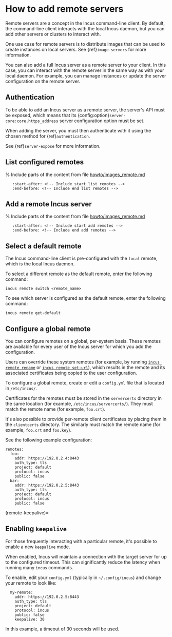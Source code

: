 # How to add remote servers

Remote servers are a concept in the Incus command-line client.
By default, the command-line client interacts with the local Incus daemon, but you can add other servers or clusters to interact with.

One use case for remote servers is to distribute images that can be used to create instances on local servers.
See {ref}`image-servers` for more information.

You can also add a full Incus server as a remote server to your client.
In this case, you can interact with the remote server in the same way as with your local daemon.
For example, you can manage instances or update the server configuration on the remote server.

## Authentication

To be able to add an Incus server as a remote server, the server's API must be exposed, which means that its {config:option}`server-core:core.https_address` server configuration option must be set.

When adding the server, you must then authenticate with it using the chosen method for {ref}`authentication`.

See {ref}`server-expose` for more information.

## List configured remotes

% Include parts of the content from file [howto/images_remote.md](howto/images_remote.md)
```{include} howto/images_remote.md
   :start-after: <!-- Include start list remotes -->
   :end-before: <!-- Include end list remotes -->
```

## Add a remote Incus server

% Include parts of the content from file [howto/images_remote.md](howto/images_remote.md)
```{include} howto/images_remote.md
   :start-after: <!-- Include start add remotes -->
   :end-before: <!-- Include end add remotes -->
```

## Select a default remote

The Incus command-line client is pre-configured with the `local` remote, which is the local Incus daemon.

To select a different remote as the default remote, enter the following command:

    incus remote switch <remote_name>

To see which server is configured as the default remote, enter the following command:

    incus remote get-default

## Configure a global remote

You can configure remotes on a global, per-system basis.
These remotes are available for every user of the Incus server for which you add the configuration.

Users can override these system remotes (for example, by running [`incus remote rename`](incus_remote_rename.md) or [`incus remote set-url`](incus_remote_set-url.md)), which results in the remote and its associated certificates being copied to the user configuration.

To configure a global remote, create or edit a `config.yml` file that is located in `/etc/incus/`.

Certificates for the remotes must be stored in the `servercerts` directory in the same location (for example, `/etc/incus/servercerts/`).
They must match the remote name (for example, `foo.crt`).

It's also possible to provide per-remote client certificates by placing them in the `clientcerts` directory.
The similarly must match the remote name (for example, `foo.crt` and `foo.key`).

See the following example configuration:

```
remotes:
  foo:
    addr: https://192.0.2.4:8443
    auth_type: tls
    project: default
    protocol: incus
    public: false
  bar:
    addr: https://192.0.2.5:8443
    auth_type: tls
    project: default
    protocol: incus
    public: false
```

(remote-keepalive)=
## Enabling `keepalive`

For those frequently interacting with a particular remote, it's possible to enable a new `keepalive` mode.

When enabled, Incus will maintain a connection with the target server for up to the configured timeout.
This can significantly reduce the latency when running many `incus` commands.

To enable, edit your `config.yml` (typically in `~/.config/incus`) and change your remote to look like:

```
  my-remote:
    addr: https://192.0.2.5:8443
    auth_type: tls
    project: default
    protocol: incus
    public: false
    keepalive: 30
```

In this example, a timeout of 30 seconds will be used.
